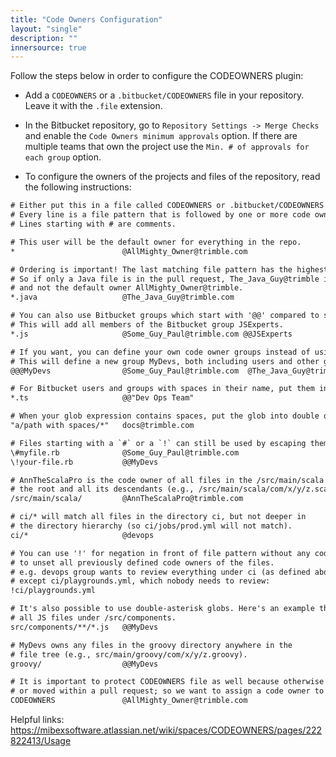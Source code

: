 ```yaml
---
title: "Code Owners Configuration"
layout: "single"
description: ""
innersource: true
---
```


Follow the steps below in order to configure the CODEOWNERS plugin:

- Add a `CODEOWNERS` or a `.bitbucket/CODEOWNERS` file in your repository. Leave it with the `.file` extension.

- In the Bitbucket repository, go to `Repository Settings -> Merge Checks` and enable the `Code Owners minimum approvals` option. If there are multiple teams that own the project use the `Min. # of approvals for each group` option.

- To configure the owners of the projects and files of the repository, read the following instructions:

```txt
# Either put this in a file called CODEOWNERS or .bitbucket/CODEOWNERS
# Every line is a file pattern that is followed by one or more code owners.
# Lines starting with # are comments.

# This user will be the default owner for everything in the repo.
*                        @AllMighty_Owner@trimble.com

# Ordering is important! The last matching file pattern has the highest precedence.
# So if only a Java file is in the pull request, The_Java_Guy@trimble is the code owner
# and not the default owner AllMighty_Owner@trimble.
*.java                   @The_Java_Guy@trimble.com

# You can also use Bitbucket groups which start with '@@' compared to single users.
# This will add all members of the Bitbucket group JSExperts.
*.js                     @Some_Guy_Paul@trimble.com @@JSExperts

# If you want, you can define your own code owner groups instead of using Bitbucket groups.
# This will define a new group MyDevs, both including users and other groups:
@@@MyDevs                @Some_Guy_Paul@trimble.com  @The_Java_Guy@trimble.com @@JSDevs

# For Bitbucket users and groups with spaces in their name, put them into double quotes.
*.ts                     @@"Dev Ops Team"

# When your glob expression contains spaces, put the glob into double quotes.
"a/path with spaces/*"   docs@trimble.com

# Files starting with a `#` or a `!` can still be used by escaping them.
\#myfile.rb              @Some_Guy_Paul@trimble.com
\!your-file.rb           @@MyDevs

# AnnTheScalaPro is the code owner of all files in the /src/main/scala directory at
# the root and all its descendants (e.g., /src/main/scala/com/x/y/z.scala).
/src/main/scala/         @AnnTheScalaPro@trimble.com

# ci/* will match all files in the directory ci, but not deeper in
# the directory hierarchy (so ci/jobs/prod.yml will not match).
ci/*                     @devops

# You can use '!' for negation in front of file pattern without any code owners afterwards,
# to unset all previously defined code owners of the files.
# e.g. devops group wants to review everything under ci (as defined above),
# except ci/playgrounds.yml, which nobody needs to review:
!ci/playgrounds.yml

# It's also possible to use double-asterisk globs. Here's an example that will match
# all JS files under /src/components.
src/components/**/*.js   @@MyDevs

# MyDevs owns any files in the groovy directory anywhere in the
# file tree (e.g., src/main/groovy/com/x/y/z.groovy).
groovy/                  @@MyDevs

# It is important to protect CODEOWNERS file as well because otherwise it can get deleted
# or moved within a pull request; so we want to assign a code owner to it which can prevent this
CODEOWNERS               @AllMighty_Owner@trimble.com
```

Helpful links: <https://mibexsoftware.atlassian.net/wiki/spaces/CODEOWNERS/pages/222822413/Usage>
